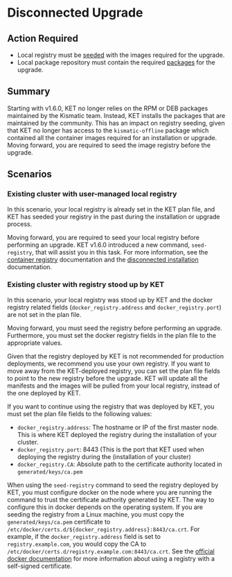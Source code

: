 # Disconnected Upgrade

## Action Required
* Local registry must be [seeded](../../container-registry.md) with the images required for the upgrade.
* Local package repository must contain the required [packages](../../packages.md) for the upgrade.

## Summary
Starting with v1.6.0, KET no longer relies on the RPM or DEB packages maintained
by the Kismatic team. Instead, KET installs the packages that are maintained by 
the community. This has an impact on registry seeding, given that KET no longer
has access to the `kismatic-offline` package which contained all the container 
images required for an installation or upgrade. Moving forward, you are required
to seed the image registry before the upgrade.

## Scenarios

### Existing cluster with user-managed local registry
In this scenario, your local registry is already set in the KET plan file, and
KET has seeded your registry in the past during the installation or upgrade process.

Moving forward, you are required to seed your local registry before performing
an upgrade. KET v1.6.0 introduced a new command, `seed-registry`, that will
assist you in this task. For more information, see the 
[container registry](../../container-registry.md) documentation and the
[disconnected installation](../../disconnected_install.md) documentation.

### Existing cluster with registry stood up by KET
In this scenario, your local registry was stood up by KET and the docker registry
related fields (`docker_registry.address` and `docker_registry.port`) are not 
set in the plan file.

Moving forward, you must seed the registry before performing an upgrade.
Furthermore, you must set the docker registry fields in the plan file to the 
appropriate values.

Given that the registry deployed by KET is not recommended for production
deployments, we recommend you use your own registry. If you want to move away
from the KET-deployed registry, you can set the plan file fields to point to
the new registry before the upgrade. KET will update all the manifests and 
the images will be pulled from your local registry, instead of the one deployed 
by KET.

If you want to continue using the registry that was deployed by KET, you must
set the plan file fields to the following values:
* `docker_registry.address`: The hostname or IP of the first master node. This
is where KET deployed the registry during the installation of your cluster.
* `docker_registry.port`: 8443 (This is the port that KET used when deploying
the registry during the (installation of your cluster)
* `docker_registry.CA`: Absolute path to the certificate authority located in
`generated/keys/ca.pem`

When using the `seed-registry` command to seed the registry deployed by KET, you
must configure docker on the node where you are running the command to trust the
certificate authority generated by KET. The way to configure this in docker 
depends on the operating system. If you are seeding the registry from a Linux 
machine, you must copy the `generated/keys/ca.pem` certificate to 
`/etc/docker/certs.d/${docker_registry.address}:8443/ca.crt`. For example, if
the `docker_registry.address` field is set to `registry.example.com`, you would 
copy the CA to `/etc/docker/certs.d/registry.example.com:8443/ca.crt`. See the
[official docker documentation](https://docs.docker.com/registry/insecure/#use-self-signed-certificates)
for more information about using a registry with a self-signed certificate.


